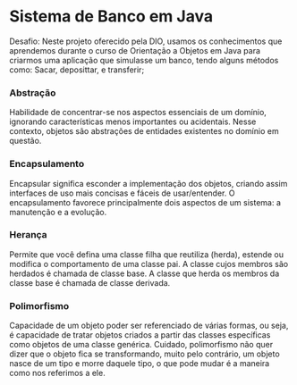 # Sistema de Banco em Java 
<p>Desafio: Neste projeto oferecido pela DIO, usamos os conhecimentos que aprendemos durante o curso de 
Orientação a Objetos em Java para criarmos uma aplicação que simulasse um banco, tendo alguns métodos como: Sacar,
deposittar, e transferir;


### Abstração
<p>Habilidade de concentrar-se nos aspectos essenciais de um domínio, 
ignorando características menos importantes ou acidentais. Nesse contexto, objetos são abstrações de entidades existentes
no domínio em questão.

### Encapsulamento
<p>Encapsular significa esconder a implementação dos objetos, 
criando assim interfaces de uso mais concisas e fáceis de usar/entender. 
O encapsulamento favorece principalmente dois aspectos de um sistema: a manutenção e a evolução.

### Herança
<p>Permite que você defina uma classe filha que reutiliza (herda), estende ou modifica o comportamento de uma classe pai. A classe cujos membros são herdados é chamada de classe base. A classe que herda os membros da classe base é chamada de classe derivada.

### Polimorfismo
<p>Capacidade de um objeto poder ser referenciado de várias formas, ou seja, é capacidade de tratar objetos criados a partir das classes específicas como objetos de uma classe genérica. Cuidado, polimorfismo não quer dizer que o objeto fica se transformando, muito pelo contrário, um objeto nasce de um tipo e morre daquele tipo, o que pode mudar é a maneira como nos referimos a ele.
